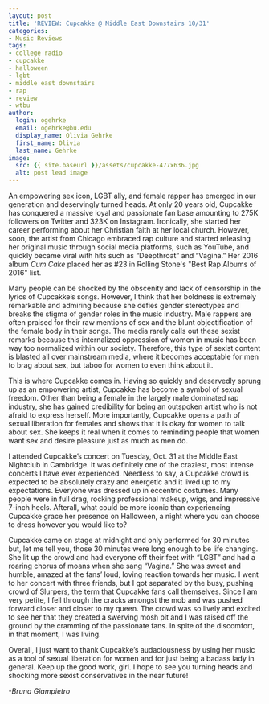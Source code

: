 ```yaml
---
layout: post
title: 'REVIEW: Cupcakke @ Middle East Downstairs 10/31'
categories:
- Music Reviews
tags:
- college radio
- cupcakke
- halloween
- lgbt
- middle east downstairs
- rap
- review
- wtbu
author:
  login: ogehrke
  email: ogehrke@bu.edu
  display_name: Olivia Gehrke
  first_name: Olivia
  last_name: Gehrke
image:
  src: {{ site.baseurl }}/assets/cupcakke-477x636.jpg
  alt: post lead image
---
```


An empowering sex icon, LGBT ally, and female rapper has emerged in our generation and deservingly turned heads. At only 20 years old, Cupcakke has conquered a massive loyal and passionate fan base amounting to 275K followers on Twitter and 323K on Instagram. Ironically, she started her career performing about her Christian faith at her local church. However, soon, the artist from Chicago embraced rap culture and started releasing her original music through social media platforms, such as YouTube, and quickly became viral with hits such as “Deepthroat” and “Vagina.” Her 2016 album _Cum Cake_ placed her as #23 in Rolling Stone's "Best Rap Albums of 2016" list.

Many people can be shocked by the obscenity and lack of censorship in the lyrics of Cupcakke’s songs. However, I think that her boldness is extremely remarkable and admiring because she defies gender stereotypes and breaks the stigma of gender roles in the music industry. Male rappers are often praised for their raw mentions of sex and the blunt objectification of the female body in their songs. The media rarely calls out these sexist remarks because this internalized oppression of women in music has been way too normalized within our society. Therefore, this type of sexist content is blasted all over mainstream media, where it becomes acceptable for men to brag about sex, but taboo for women to even think about it.

This is where Cupcakke comes in. Having so quickly and deservedly sprung up as an empowering artist, Cupcakke has become a symbol of sexual freedom. Other than being a female in the largely male dominated rap industry, she has gained credibility for being an outspoken artist who is not afraid to express herself. More importantly, Cupcakke opens a path of sexual liberation for females and shows that it is okay for women to talk about sex. She keeps it real when it comes to reminding people that women want sex and desire pleasure just as much as men do.

I attended Cupcakke’s concert on Tuesday, Oct. 31 at the Middle East Nightclub in Cambridge. It was definitely one of the craziest, most intense concerts I have ever experienced. Needless to say, a Cupcakke crowd is expected to be absolutely crazy and energetic and it lived up to my expectations. Everyone was dressed up in eccentric costumes. Many people were in full drag, rocking professional makeup, wigs, and impressive 7-inch heels. Afterall, what could be more iconic than experiencing Cupcakke grace her presence on Halloween, a night where you can choose to dress however you would like to?

Cupcakke came on stage at midnight and only performed for 30 minutes but, let me tell you, those 30 minutes were long enough to be life changing. She lit up the crowd and had everyone off their feet with “LGBT” and had a roaring chorus of moans when she sang “Vagina.” She was sweet and humble, amazed at the fans’ loud, loving reaction towards her music. I went to her concert with three friends, but I got separated by the busy, pushing crowd of Slurpers, the term that Cupcakke fans call themselves. Since I am very petite, I fell through the cracks amongst the mob and was pushed forward closer and closer to my queen. The crowd was so lively and excited to see her that they created a swerving mosh pit and I was raised off the ground by the cramming of the passionate fans. In spite of the discomfort, in that moment, I was living.

Overall, I just want to thank Cupcakke’s audaciousness by using her music as a tool of sexual liberation for women and for just being a badass lady in general. Keep up the good work, girl. I hope to see you turning heads and shocking more sexist conservatives in the near future!

_\-Bruna Giampietro_